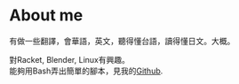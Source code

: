 # About me

有做一些翻譯，會華語，英文，聽得懂台語，讀得懂日文。大概。

對Racket, Blender, Linux有興趣。  
能夠用Bash弄出簡單的腳本，見我的[Github](https://github.com/flyingfeather1501).